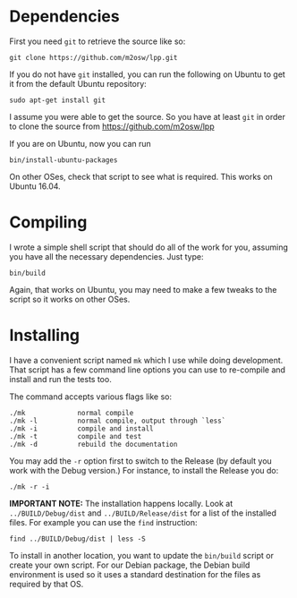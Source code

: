 
# Dependencies

First you need `git` to retrieve the source like so:

    git clone https://github.com/m2osw/lpp.git

If you do not have `git` installed, you can run the following on Ubuntu
to get it from the default Ubuntu repository:

    sudo apt-get install git

I assume you were able to get the source. So you have at least `git`
in order to clone the source from https://github.com/m2osw/lpp

If you are on Ubuntu, now you can run

    bin/install-ubuntu-packages

On other OSes, check that script to see what is required. This works
on Ubuntu 16.04.

# Compiling

I wrote a simple shell script that should do all of the work for
you, assuming you have all the necessary dependencies. Just type:

    bin/build

Again, that works on Ubuntu, you may need to make a few tweaks to
the script so it works on other OSes.

# Installing

I have a convenient script named `mk` which I use while doing development.
That script has a few command line options you can use to re-compile
and install and run the tests too.

The command accepts various flags like so:

    ./mk             normal compile
    ./mk -l          normal compile, output through `less`
    ./mk -i          compile and install
    ./mk -t          compile and test
    ./mk -d          rebuild the documentation

You may add the `-r` option first to switch to the Release (by default
you work with the Debug version.) For instance, to install the Release
you do:

    ./mk -r -i

**IMPORTANT NOTE:** The installation happens locally. Look at
`../BUILD/Debug/dist` and `../BUILD/Release/dist` for a list of the
installed files. For example you can use the `find` instruction:

    find ../BUILD/Debug/dist | less -S

To install in another location, you want to update the `bin/build`
script or create your own script. For our Debian package, the Debian
build environment is used so it uses a standard destination for the
files as required by that OS.

